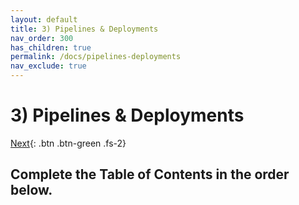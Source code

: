 ```yaml
---
layout: default
title: 3) Pipelines & Deployments
nav_order: 300
has_children: true
permalink: /docs/pipelines-deployments
nav_exclude: true
---
```


# 3) Pipelines & Deployments

[Next](/lab-aemc-utah/docs/configure-prod){: .btn .btn-green .fs-2}

## Complete the Table of Contents in the order below.